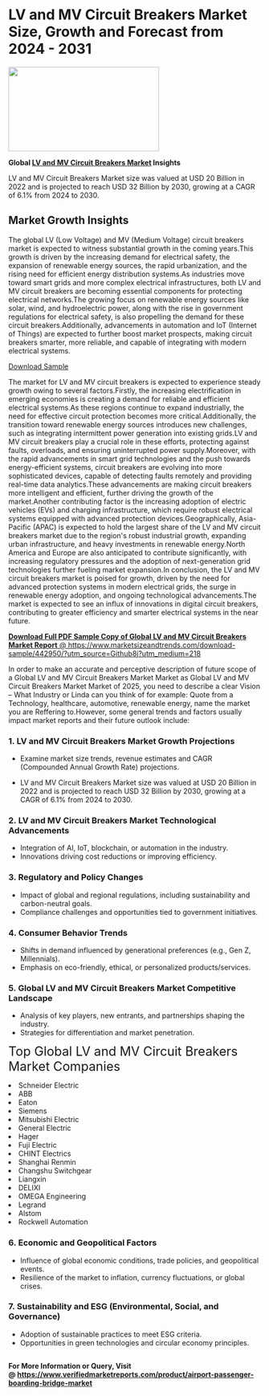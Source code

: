 <H1>LV and MV Circuit Breakers Market Size, Growth and Forecast from 2024 - 2031</H1><img class="aligncenter size-medium wp-image-584254" src="https://thirdeyenews.in/wp-content/uploads/2024/09/Global-Market-Research-300x168.jpeg" alt="" width="300" height="168" /><p><strong>Global&nbsp;<a href="https://www.marketsizeandtrends.com/download-sample/442950/?utm_source=Github8j?utm_medium=218">LV and MV Circuit Breakers Market</a> Insights</strong></p><p>LV and MV Circuit Breakers Market size was valued at USD 20 Billion in 2022 and is projected to reach USD 32 Billion by 2030, growing at a CAGR of 6.1% from 2024 to 2030.</p><p><h2>Market Growth Insights</h2> <p>The global LV (Low Voltage) and MV (Medium Voltage) circuit breakers market is expected to witness substantial growth in the coming years.This growth is driven by the increasing demand for electrical safety, the expansion of renewable energy sources, the rapid urbanization, and the rising need for efficient energy distribution systems.As industries move toward smart grids and more complex electrical infrastructures, both LV and MV circuit breakers are becoming essential components for protecting electrical networks.The growing focus on renewable energy sources like solar, wind, and hydroelectric power, along with the rise in government regulations for electrical safety, is also propelling the demand for these circuit breakers.Additionally, advancements in automation and IoT (Internet of Things) are expected to further boost market prospects, making circuit breakers smarter, more reliable, and capable of integrating with modern electrical systems.</p> <p><a href="#sample-download">Download Sample</a></p> <p>The market for LV and MV circuit breakers is expected to experience steady growth owing to several factors.Firstly, the increasing electrification in emerging economies is creating a demand for reliable and efficient electrical systems.As these regions continue to expand industrially, the need for effective circuit protection becomes more critical.Additionally, the transition toward renewable energy sources introduces new challenges, such as integrating intermittent power generation into existing grids.LV and MV circuit breakers play a crucial role in these efforts, protecting against faults, overloads, and ensuring uninterrupted power supply.Moreover, with the rapid advancements in smart grid technologies and the push towards energy-efficient systems, circuit breakers are evolving into more sophisticated devices, capable of detecting faults remotely and providing real-time data analytics.These advancements are making circuit breakers more intelligent and efficient, further driving the growth of the market.Another contributing factor is the increasing adoption of electric vehicles (EVs) and charging infrastructure, which require robust electrical systems equipped with advanced protection devices.Geographically, Asia-Pacific (APAC) is expected to hold the largest share of the LV and MV circuit breakers market due to the region's robust industrial growth, expanding urban infrastructure, and heavy investments in renewable energy.North America and Europe are also anticipated to contribute significantly, with increasing regulatory pressures and the adoption of next-generation grid technologies further fueling market expansion.In conclusion, the LV and MV circuit breakers market is poised for growth, driven by the need for advanced protection systems in modern electrical grids, the surge in renewable energy adoption, and ongoing technological advancements.The market is expected to see an influx of innovations in digital circuit breakers, contributing to greater efficiency and smarter electrical systems in the near future.</p> <p><a href="#get-more"></p><p><span class=""><strong>Download Full PDF Sample Copy of Global LV and MV Circuit Breakers Market Report</strong> @ <a href="https://www.marketsizeandtrends.com/download-sample/442950/?utm_source=Github8j?utm_medium=218" target="_blank">https://www.marketsizeandtrends.com/download-sample/442950/?utm_source=Github8j?utm_medium=218</a></span></p><p>In order to make an accurate and perceptive description of future scope of a Global&nbsp;LV and MV Circuit Breakers Market Market as Global&nbsp;LV and MV Circuit Breakers Market Market of 2025, you need to describe a clear Vision &ndash; What Industry or Linda can you think of for example: Quote from a Technology, healthcare, automotive, renewable energy, name the market you are Reffering to.However, some general trends and factors usually impact market reports and their future outlook include:</p><h3>1.&nbsp;<strong>LV and MV Circuit Breakers Market Growth Projections</strong></h3><ul><li>Examine market size trends, revenue estimates and CAGR (Compounded Annual Growth Rate) projections.</li><li><p>LV and MV Circuit Breakers Market size was valued at USD 20 Billion in 2022 and is projected to reach USD 32 Billion by 2030, growing at a CAGR of 6.1% from 2024 to 2030.</p></li></ul><h3>2.&nbsp;<strong>LV and MV Circuit Breakers Market Technological Advancements</strong></h3><ul><li>Integration of AI, IoT, blockchain, or automation in the industry.</li><li>Innovations driving cost reductions or improving efficiency.</li></ul><h3>3.&nbsp;<strong>Regulatory and Policy Changes</strong></h3><ul><li>Impact of global and regional regulations, including sustainability and carbon-neutral goals.</li><li>Compliance challenges and opportunities tied to government initiatives.</li></ul><h3>4.&nbsp;<strong>Consumer Behavior Trends</strong></h3><ul><li>Shifts in demand influenced by generational preferences (e.g., Gen Z, Millennials).</li><li>Emphasis on eco-friendly, ethical, or personalized products/services.</li></ul><h3>5.&nbsp;<strong>Global LV and MV Circuit Breakers Market Competitive Landscape</strong></h3><ul><li>Analysis of key players, new entrants, and partnerships shaping the industry.</li><li>Strategies for differentiation and market penetration.</li></ul><p data-pm-slice="1 1 []"><span style="color: inherit; font-family: inherit; font-size: 25px;">Top Global LV and MV Circuit Breakers Market Companies</span></p><div class="" data-test-id=""><p><li>Schneider Electric</li><li> ABB</li><li> Eaton</li><li> Siemens</li><li> Mitsubishi Electric</li><li> General Electric</li><li> Hager</li><li> Fuji Electric</li><li> CHINT Electrics</li><li> Shanghai Renmin</li><li> Changshu Switchgear</li><li> Liangxin</li><li> DELIXI</li><li> OMEGA Engineering</li><li> Legrand</li><li> Alstom</li><li> Rockwell Automation</li></p></div><h3>6.&nbsp;<strong>Economic and Geopolitical Factors</strong></h3><ul><li>Influence of global economic conditions, trade policies, and geopolitical events.</li><li>Resilience of the market to inflation, currency fluctuations, or global crises.</li></ul><h3>7.&nbsp;<strong>Sustainability and ESG (Environmental, Social, and Governance)</strong></h3><ul><li>Adoption of sustainable practices to meet ESG criteria.</li><li>Opportunities in green technologies and circular economy principles.</li></ul><h2><strong style="font-size: 14px;">For More Information or Query, Visit @&nbsp;</strong><a style="background-color: #ffffff; font-size: 14px;" href="https://www.marketsizeandtrends.com/report/lv-and-mv-circuit-breakers-market/" target="_blank">https://www.verifiedmarketreports.com/product/airport-passenger-boarding-bridge-market</a></h2>